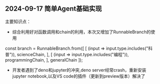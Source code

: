 ## 2024-09-17 简单Agent基础实现
主要知识点：
* 综合利用好对函数调用和chain的利用，本次又增加了RunnableBranch的使用

const branch = RunnableBranch.from([
  [
    (input => input.type.includes("科普")),
    scienceChain,
  ],
  [
    (input => input.type.includes("编程")),
    programmingChain,
  ],
  generalChain
]);

* 开发者遇到了deno和jupyter的冲突,deno server经常crash，重新安装jupyter notebook,以及VS code的插件（更新到preview版本）解决了
